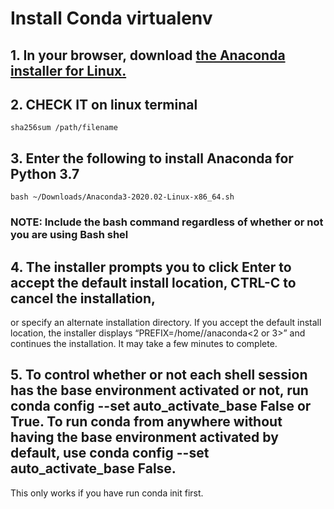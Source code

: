 # Install Conda virtualenv 
## 1. In your browser, download [the Anaconda installer for Linux.](https://www.anaconda.com/products/individual#linux)
## 2. CHECK IT on linux terminal
```
sha256sum /path/filename
```
## 3. Enter the following to install Anaconda for Python 3.7
```
bash ~/Downloads/Anaconda3-2020.02-Linux-x86_64.sh
```
### NOTE: Include the bash command regardless of whether or not you are using Bash shel
## 4. The installer prompts you to click Enter to accept the default install location, CTRL-C to cancel the installation, 
or specify an alternate installation directory. If you accept the default install location, the installer displays “PREFIX=/home/<user>/anaconda<2 or 3>” 
and continues the installation. It may take a few minutes to complete.
## 5. To control whether or not each shell session has the base environment activated or not, run conda config --set auto_activate_base False or True. To run conda from anywhere without having the base environment activated by default, use conda config --set auto_activate_base False. 
This only works if you have run conda init first.
